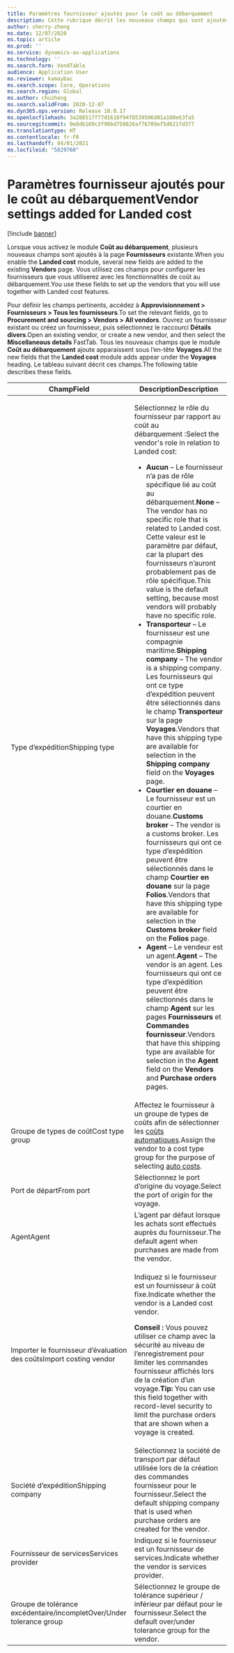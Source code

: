 ```yaml
---
title: Paramètres fournisseur ajoutés pour le coût au débarquement
description: Cette rubrique décrit les nouveaux champs qui sont ajoutés à la page Fournisseurs existante lorsque vous activez le module Coût au débarquement. Vous utilisez ces champs pour configurer les fournisseurs que vous utiliserez avec les fonctionnalités de coût au débarquement.
author: sherry-zheng
ms.date: 12/07/2020
ms.topic: article
ms.prod: ''
ms.service: dynamics-ax-applications
ms.technology: ''
ms.search.form: VendTable
audience: Application User
ms.reviewer: kamaybac
ms.search.scope: Core, Operations
ms.search.region: Global
ms.author: chuzheng
ms.search.validFrom: 2020-12-07
ms.dyn365.ops.version: Release 10.0.17
ms.openlocfilehash: 3a288517f77d1618f94f8539506d01a108e63fa5
ms.sourcegitcommit: 0e8db169c3f90bd750826af76709ef5d621fd377
ms.translationtype: HT
ms.contentlocale: fr-FR
ms.lasthandoff: 04/01/2021
ms.locfileid: "5829760"
---
```

# <a name="vendor-settings-added-for-landed-cost"></a><span data-ttu-id="6a746-104">Paramètres fournisseur ajoutés pour le coût au débarquement</span><span class="sxs-lookup"><span data-stu-id="6a746-104">Vendor settings added for Landed cost</span></span>

[!include [banner](../../includes/banner.md)]

<span data-ttu-id="6a746-105">Lorsque vous activez le module **Coût au débarquement**, plusieurs nouveaux champs sont ajoutés à la page **Fournisseurs** existante.</span><span class="sxs-lookup"><span data-stu-id="6a746-105">When you enable the **Landed cost** module, several new fields are added to the existing **Vendors** page.</span></span> <span data-ttu-id="6a746-106">Vous utilisez ces champs pour configurer les fournisseurs que vous utiliserez avec les fonctionnalités de coût au débarquement.</span><span class="sxs-lookup"><span data-stu-id="6a746-106">You use these fields to set up the vendors that you will use together with Landed cost features.</span></span>

<span data-ttu-id="6a746-107">Pour définir les champs pertinents, accédez à **Approvisionnement \> Fournisseurs \> Tous les fournisseurs**.</span><span class="sxs-lookup"><span data-stu-id="6a746-107">To set the relevant fields, go to **Procurement and sourcing \> Vendors \> All vendors**.</span></span> <span data-ttu-id="6a746-108">Ouvrez un fournisseur existant ou créez un fournisseur, puis sélectionnez le raccourci **Détails divers**.</span><span class="sxs-lookup"><span data-stu-id="6a746-108">Open an existing vendor, or create a new vendor, and then select the **Miscellaneous details** FastTab.</span></span> <span data-ttu-id="6a746-109">Tous les nouveaux champs que le module **Coût au débarquement** ajoute apparaissent sous l’en-tête **Voyages**.</span><span class="sxs-lookup"><span data-stu-id="6a746-109">All the new fields that the **Landed cost** module adds appear under the **Voyages** heading.</span></span> <span data-ttu-id="6a746-110">Le tableau suivant décrit ces champs.</span><span class="sxs-lookup"><span data-stu-id="6a746-110">The following table describes these fields.</span></span>

| <span data-ttu-id="6a746-111">Champ</span><span class="sxs-lookup"><span data-stu-id="6a746-111">Field</span></span> | <span data-ttu-id="6a746-112">Description</span><span class="sxs-lookup"><span data-stu-id="6a746-112">Description</span></span> |
|---|---|
| <span data-ttu-id="6a746-113">Type d’expédition</span><span class="sxs-lookup"><span data-stu-id="6a746-113">Shipping type</span></span> | <p><span data-ttu-id="6a746-114">Sélectionnez le rôle du fournisseur par rapport au coût au débarquement :</span><span class="sxs-lookup"><span data-stu-id="6a746-114">Select the vendor's role in relation to Landed cost:</span></span></p><ul><li><span data-ttu-id="6a746-115">**Aucun** – Le fournisseur n’a pas de rôle spécifique lié au coût au débarquement.</span><span class="sxs-lookup"><span data-stu-id="6a746-115">**None** – The vendor has no specific role that is related to Landed cost.</span></span> <span data-ttu-id="6a746-116">Cette valeur est le paramètre par défaut, car la plupart des fournisseurs n’auront probablement pas de rôle spécifique.</span><span class="sxs-lookup"><span data-stu-id="6a746-116">This value is the default setting, because most vendors will probably have no specific role.</span></span></li><li><span data-ttu-id="6a746-117">**Transporteur** – Le fournisseur est une compagnie maritime.</span><span class="sxs-lookup"><span data-stu-id="6a746-117">**Shipping company** – The vendor is a shipping company.</span></span> <span data-ttu-id="6a746-118">Les fournisseurs qui ont ce type d’expédition peuvent être sélectionnés dans le champ **Transporteur** sur la page **Voyages**.</span><span class="sxs-lookup"><span data-stu-id="6a746-118">Vendors that have this shipping type are available for selection in the **Shipping company** field on the **Voyages** page.</span></span></li><li><span data-ttu-id="6a746-119">**Courtier en douane** – Le fournisseur est un courtier en douane.</span><span class="sxs-lookup"><span data-stu-id="6a746-119">**Customs broker** – The vendor is a customs broker.</span></span> <span data-ttu-id="6a746-120">Les fournisseurs qui ont ce type d’expédition peuvent être sélectionnés dans le champ **Courtier en douane** sur la page **Folios**.</span><span class="sxs-lookup"><span data-stu-id="6a746-120">Vendors that have this shipping type are available for selection in the **Customs broker** field on the **Folios** page.</span></span></li><li><span data-ttu-id="6a746-121">**Agent** – Le vendeur est un agent.</span><span class="sxs-lookup"><span data-stu-id="6a746-121">**Agent** – The vendor is an agent.</span></span> <span data-ttu-id="6a746-122">Les fournisseurs qui ont ce type d’expédition peuvent être sélectionnés dans le champ **Agent** sur les pages **Fournisseurs** et **Commandes fournisseur**.</span><span class="sxs-lookup"><span data-stu-id="6a746-122">Vendors that have this shipping type are available for selection in the **Agent** field on the **Vendors** and **Purchase orders** pages.</span></span></li></ul> |
| <span data-ttu-id="6a746-123">Groupe de types de coût</span><span class="sxs-lookup"><span data-stu-id="6a746-123">Cost type group</span></span> | <span data-ttu-id="6a746-124">Affectez le fournisseur à un groupe de types de coûts afin de sélectionner les [coûts automatiques](auto-cost-setup.md).</span><span class="sxs-lookup"><span data-stu-id="6a746-124">Assign the vendor to a cost type group for the purpose of selecting [auto costs](auto-cost-setup.md).</span></span> |
| <span data-ttu-id="6a746-125">Port de départ</span><span class="sxs-lookup"><span data-stu-id="6a746-125">From port</span></span> | <span data-ttu-id="6a746-126">Sélectionnez le port d’origine du voyage.</span><span class="sxs-lookup"><span data-stu-id="6a746-126">Select the port of origin for the voyage.</span></span> |
| <span data-ttu-id="6a746-127">Agent</span><span class="sxs-lookup"><span data-stu-id="6a746-127">Agent</span></span> | <span data-ttu-id="6a746-128">L’agent par défaut lorsque les achats sont effectués auprès du fournisseur.</span><span class="sxs-lookup"><span data-stu-id="6a746-128">The default agent when purchases are made from the vendor.</span></span> |
| <span data-ttu-id="6a746-129">Importer le fournisseur d’évaluation des coûts</span><span class="sxs-lookup"><span data-stu-id="6a746-129">Import costing vendor</span></span> | <p><span data-ttu-id="6a746-130">Indiquez si le fournisseur est un fournisseur à coût fixe.</span><span class="sxs-lookup"><span data-stu-id="6a746-130">Indicate whether the vendor is a Landed cost vendor.</span></span></p><p><span data-ttu-id="6a746-131">**Conseil :** Vous pouvez utiliser ce champ avec la sécurité au niveau de l’enregistrement pour limiter les commandes fournisseur affichés lors de la création d’un voyage.</span><span class="sxs-lookup"><span data-stu-id="6a746-131">**Tip:** You can use this field together with record-level security to limit the purchase orders that are shown when a voyage is created.</span></span></p> |
| <span data-ttu-id="6a746-132">Société d’expédition</span><span class="sxs-lookup"><span data-stu-id="6a746-132">Shipping company</span></span> | <span data-ttu-id="6a746-133">Sélectionnez la société de transport par défaut utilisée lors de la création des commandes fournisseur pour le fournisseur.</span><span class="sxs-lookup"><span data-stu-id="6a746-133">Select the default shipping company that is used when purchase orders are created for the vendor.</span></span> |
| <span data-ttu-id="6a746-134">Fournisseur de services</span><span class="sxs-lookup"><span data-stu-id="6a746-134">Services provider</span></span> | <span data-ttu-id="6a746-135">Indiquez si le fournisseur est un fournisseur de services.</span><span class="sxs-lookup"><span data-stu-id="6a746-135">Indicate whether the vendor is services provider.</span></span> |
| <span data-ttu-id="6a746-136">Groupe de tolérance excédentaire/incomplet</span><span class="sxs-lookup"><span data-stu-id="6a746-136">Over/Under tolerance group</span></span> | <span data-ttu-id="6a746-137">Sélectionnez le groupe de tolérance supérieur / inférieur par défaut pour le fournisseur.</span><span class="sxs-lookup"><span data-stu-id="6a746-137">Select the default over/under tolerance group for the vendor.</span></span> |
